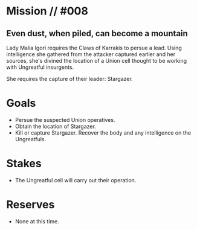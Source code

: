 # Mission // #008
## Even dust, when piled, can become a mountain

Lady Malia Igori requires the Claws of Karrakis to persue a lead. Using intelligence she gathered from the attacker captured earlier and her sources, she's divined the location of a Union cell thought to be working with Ungreatful insurgents. 

She requires the capture of their leader: Stargazer.  

# Goals
- Persue the suspected Union operatives.
- Obtain the location of Stargazer.
- Kill or capture Stargazer. Recover the body and any intelligence on the Ungreatfuls.

# Stakes
- The Ungreatful cell will carry out their operation.

# Reserves
- None at this time.